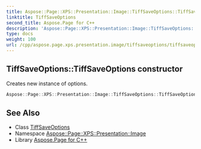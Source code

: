 ```yaml
---
title: Aspose::Page::XPS::Presentation::Image::TiffSaveOptions::TiffSaveOptions constructor
linktitle: TiffSaveOptions
second_title: Aspose.Page for C++
description: 'Aspose::Page::XPS::Presentation::Image::TiffSaveOptions::TiffSaveOptions constructor. Creates new instance of options in C++.'
type: docs
weight: 100
url: /cpp/aspose.page.xps.presentation.image/tiffsaveoptions/tiffsaveoptions/
---
```

## TiffSaveOptions::TiffSaveOptions constructor


Creates new instance of options.

```cpp
Aspose::Page::XPS::Presentation::Image::TiffSaveOptions::TiffSaveOptions()
```

## See Also

* Class [TiffSaveOptions](../)
* Namespace [Aspose::Page::XPS::Presentation::Image](../../)
* Library [Aspose.Page for C++](../../../)
